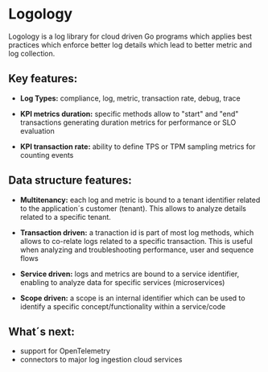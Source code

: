# Logology

Logology is a log library for cloud driven Go programs which applies best practices which enforce better log details which lead to better metric and log collection. 

## Key features: 

- **Log Types:** compliance, log, metric, transaction rate, debug, trace

- **KPI metrics duration:** specific methods allow to "start" and "end" transactions generating duration metrics for performance or SLO evaluation

- **KPI transaction rate:** ability to define TPS or TPM sampling metrics for counting events

## Data structure features: 

- **Multitenancy:** each log and metric is bound to a tenant identifier related to the application´s customer (tenant). This allows to analyze details related to a specific tenant. 

- **Transaction driven:** a tranaction id is part of most log methods, which allows to co-relate logs related to a specific transaction. This is useful when analyzing and troubleshooting performance, user and sequence flows

- **Service driven:** logs and metrics are bound to a service identifier, enabling to analyze data for specific services (microservices)

- **Scope driven:** a scope is an internal identifier which can be used to identify a specific concept/functionality within a service/code

## What´s next:

- support for OpenTelemetry
- connectors to major log ingestion cloud services

